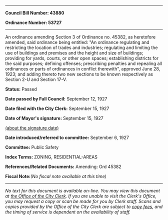 

********

**Council Bill Number: 43880**
   
**Ordinance Number: 53727**
********

 An ordinance amending Section 3 of Ordinance no. 45382, as heretofore amended, said ordinance being entitled: "An ordinance regulating and restricting the location of trades and industries; regulating and limiting the use of buildings and premises and the height and size of buildings; providing for yards, courts, or other open spaces; establishing districts for the said purposes; defining offenses; prescribing penalties and repealing all ordinances or parts of ordinances in conflict therewith", approved June 28, 1923; and adding thereto two new sections to be known respectively as Section 2-U and Section 17-V.

**Status:** Passed
   
**Date passed by Full Council:** September 12, 1927
   
**Date filed with the City Clerk:** September 15, 1927
   
**Date of Mayor's signature:** September 15, 1927
   
[(about the signature date)](/~public/approvaldate.htm)
   
   
   
**Date introduced/referred to committee:** September 6, 1927
   
**Committee:** Public Safety
   
   
**Index Terms:** ZONING, RESIDENTIAL-AREAS

**References/Related Documents:** Amending: Ord 45382

**Fiscal Note:**_(No fiscal note available at this time)_
********

_No text for this document is available on-line. You may view this document at [the Office of the City Clerk](http://www.seattle.gov/leg/clerk/contactUs.htm). If you are unable to visit the Clerk's Office, you may request a copy or scan be made for you by Clerk staff. Scans and copies provided by the Office of the City Clerk are subject to [copy fees](http://clerk.seattle.gov/~public/clerkfees.htm), and the timing of service is dependent on the availability of staff._

